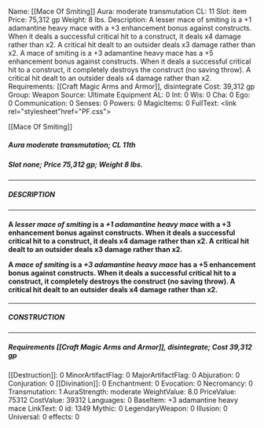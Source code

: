 Name: [[Mace Of Smiting]]
Aura: moderate transmutation
CL: 11
Slot: item
Price: 75,312 gp
Weight: 8 lbs.
Description: A lesser mace of smiting is a +1 adamantine heavy mace with a +3 enhancement bonus against constructs. When it deals a successful critical hit to a construct, it deals x4 damage rather than x2. A critical hit dealt to an outsider deals x3 damage rather than x2. A mace of smiting is a +3 adamantine heavy mace has a +5 enhancement bonus against constructs. When it deals a successful critical hit to a construct, it completely destroys the construct (no saving throw). A critical hit dealt to an outsider deals x4 damage rather than x2.
Requirements: [[Craft Magic Arms and Armor]], disintegrate
Cost: 39,312 gp
Group: Weapon
Source: Ultimate Equipment
AL: 0
Int: 0
Wis: 0
Cha: 0
Ego: 0
Communication: 0
Senses: 0
Powers: 0
MagicItems: 0
FullText: <link rel="stylesheet"href="PF.css"><div class="heading"><p class="alignleft">[[Mace Of Smiting]]</p><div style="clear: both;"></div></div><div><h5><b>Aura </b>moderate transmutation; <b>CL </b>11th</h5><h5><b>Slot </b>none; <b>Price </b>75,312 gp; <b>Weight </b>8 lbs.</h5></div><hr/><div><h5><b>DESCRIPTION</b></h5></div><hr/><div><h4><p>A <i>lesser <i>mace of smiting</i></i> is a <i>+1 adamantine heavy mace</i> with a +3 enhancement bonus against constructs. When it deals a successful critical hit to a construct, it deals x4 damage rather than x2. A critical hit dealt to an outsider deals x3 damage rather than x2. </p><p>A <i>mace of smiting</i> is a <i>+3 adamantine heavy mace</i> has a +5 enhancement bonus against constructs. When it deals a successful critical hit to a construct, it completely destroys the construct (no saving throw). A critical hit dealt to an outsider deals x4 damage rather than x2.</p></h4></div><hr/><div><h5><b>CONSTRUCTION</b></h5></div><hr/><div><h5><b>Requirements </b>[[Craft Magic Arms and Armor]], <i>disintegrate</i>; <b>Cost </b>39,312 gp</h5></div>
[[Destruction]]: 0
MinorArtifactFlag: 0
MajorArtifactFlag: 0
Abjuration: 0
Conjuration: 0
[[Divination]]: 0
Enchantment: 0
Evocation: 0
Necromancy: 0
Transmutation: 1
AuraStrength: moderate
WeightValue: 8.0
PriceValue: 75312
CostValue: 39312
Languages: 0
BaseItem: +3 adamantine heavy mace
LinkText: 0
id: 1349
Mythic: 0
LegendaryWeapon: 0
Illusion: 0
Universal: 0
effects: 0
